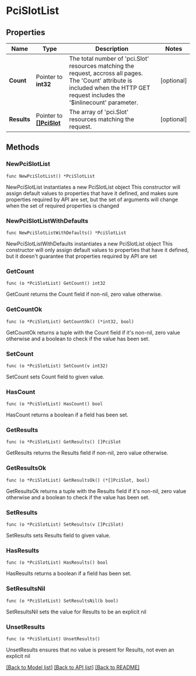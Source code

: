 # PciSlotList

## Properties

Name | Type | Description | Notes
------------ | ------------- | ------------- | -------------
**Count** | Pointer to **int32** | The total number of &#39;pci.Slot&#39; resources matching the request, accross all pages. The &#39;Count&#39; attribute is included when the HTTP GET request includes the &#39;$inlinecount&#39; parameter. | [optional] 
**Results** | Pointer to [**[]PciSlot**](PciSlot.md) | The array of &#39;pci.Slot&#39; resources matching the request. | [optional] 

## Methods

### NewPciSlotList

`func NewPciSlotList() *PciSlotList`

NewPciSlotList instantiates a new PciSlotList object
This constructor will assign default values to properties that have it defined,
and makes sure properties required by API are set, but the set of arguments
will change when the set of required properties is changed

### NewPciSlotListWithDefaults

`func NewPciSlotListWithDefaults() *PciSlotList`

NewPciSlotListWithDefaults instantiates a new PciSlotList object
This constructor will only assign default values to properties that have it defined,
but it doesn't guarantee that properties required by API are set

### GetCount

`func (o *PciSlotList) GetCount() int32`

GetCount returns the Count field if non-nil, zero value otherwise.

### GetCountOk

`func (o *PciSlotList) GetCountOk() (*int32, bool)`

GetCountOk returns a tuple with the Count field if it's non-nil, zero value otherwise
and a boolean to check if the value has been set.

### SetCount

`func (o *PciSlotList) SetCount(v int32)`

SetCount sets Count field to given value.

### HasCount

`func (o *PciSlotList) HasCount() bool`

HasCount returns a boolean if a field has been set.

### GetResults

`func (o *PciSlotList) GetResults() []PciSlot`

GetResults returns the Results field if non-nil, zero value otherwise.

### GetResultsOk

`func (o *PciSlotList) GetResultsOk() (*[]PciSlot, bool)`

GetResultsOk returns a tuple with the Results field if it's non-nil, zero value otherwise
and a boolean to check if the value has been set.

### SetResults

`func (o *PciSlotList) SetResults(v []PciSlot)`

SetResults sets Results field to given value.

### HasResults

`func (o *PciSlotList) HasResults() bool`

HasResults returns a boolean if a field has been set.

### SetResultsNil

`func (o *PciSlotList) SetResultsNil(b bool)`

 SetResultsNil sets the value for Results to be an explicit nil

### UnsetResults
`func (o *PciSlotList) UnsetResults()`

UnsetResults ensures that no value is present for Results, not even an explicit nil

[[Back to Model list]](../README.md#documentation-for-models) [[Back to API list]](../README.md#documentation-for-api-endpoints) [[Back to README]](../README.md)


